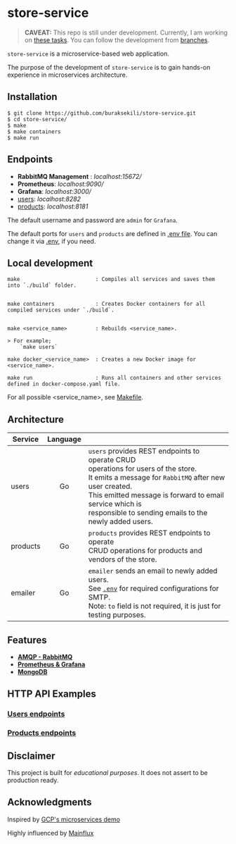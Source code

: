 # store-service

> **CAVEAT:** This repo is still under development. Currently, I am working on [these tasks](https://github.com/buraksekili/store-service/issues/3).
> You can follow the development from [branches](https://github.com/buraksekili/store-service/branches).

`store-service` is a microservice-based web application. 


The purpose of the development of `store-service` is to gain hands-on experience in microservices architecture.


## Installation

```console
$ git clone https://github.com/buraksekili/store-service.git
$ cd store-service/
$ make
$ make containers
$ make run
```

## Endpoints
- **RabbitMQ Management**   : *localhost:15672/*
- **Prometheus**: *localhost:9090/*
- **Grafana**: *localhost:3000/*
- [users](https://github.com/buraksekili/store-service/tree/master/users): *localhost:8282*
- [products](https://github.com/buraksekili/store-service/tree/master/products): *localhost:8181*

The default username and password are `admin` for `Grafana`.

The default ports for `users` and `products` are defined in [.env file](https://github.com/buraksekili/store-service/blob/master/docker/.env). You can change it via [.env](https://github.com/buraksekili/store-service/blob/master/docker/.env), if you need.

## Local development

```
make                        : Compiles all services and saves them into `./build` folder.


make containers             : Creates Docker containers for all compiled services under `./build`.


make <service_name>         : Rebuilds <service_name>.

> For example;
    `make users`

make docker_<service_name>  : Creates a new Docker image for <service_name>.

make run                    : Runs all containers and other services defined in docker-compose.yaml file.
```

For all possible <service_name>, see [Makefile](https://github.com/buraksekili/store-service/blob/bd576d5ae6bd13867932bed7ec106a24b6f1625d/Makefile#L1).

## Architecture

| Service       |  Language      | |
| ------------- |:-------------:| -----|
| users  |   Go          | `users` provides REST endpoints to operate CRUD <br/> operations for users of the store. <br/> It emits a message for `RabbitMQ` after new user created. <br/> This emitted message is forward to email service which is <br/> responsible to sending emails to the newly added users.|
| products  |   Go          | `products` provides REST endpoints to operate <br/> CRUD operations for products and vendors of the store.   |
| emailer  |   Go          |  `emailer` sends an email to newly added users. <br /> See [`.env`](https://github.com/buraksekili/store-service/blob/master/docker/.env) for required configurations for SMTP. <br />Note: `to` field is not required, it is just for testing purposes.|

## Features

- [**AMQP - RabbitMQ**](https://github.com/buraksekili/store-service/tree/master/amqp)
- [**Prometheus & Grafana**](https://github.com/buraksekili/store-service/tree/master/metrics)
- [**MongoDB**](https://github.com/buraksekili/store-service/tree/master/db/mongo)

## HTTP API Examples

### [Users endpoints](https://github.com/buraksekili/store-service/tree/gokit/users)
### [Products endpoints](https://github.com/buraksekili/store-service/tree/gokit/products)

## Disclaimer

This project is built for *educational purposes*. It does not assert to be production ready. 

## Acknowledgments

Inspired by [GCP's microservices demo](https://github.com/GoogleCloudPlatform/microservices-demo)

Highly influenced by [Mainflux](https://github.com/mainflux/mainflux) 